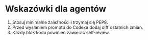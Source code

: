 # Wskazówki dla agentów

1. Stosuj minimalne zależności i trzymaj się PEP8.
2. Przed wysłaniem promptu do Codexa dodaj diff ostatnich zmian.
3. Każdy blok kodu powinien zawierać self-review.
